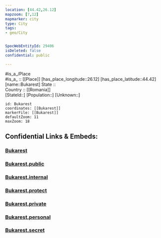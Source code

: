 ```yaml
---
location: [44.42,26.12] 
mapzoom: [7,12] 
mapmarker: city 
type: City
tags:
- geo/City


SpocWebEntityId: 29406
isDeleted: false
confidential: public

---
```

#is_a_/Place  
#is_a_ :: [[Place]] 
[has_place_longitude::26.12] 
[has_place_latitude::44.42] 
[name::Bukarest] 
State ::  
Country :: [[Romania]]  
[StateId::] 
[Population::] 
[Unknown::] 


```leaflet
id: Bukarest
coordinates: [[Bukarest]] 
markerFile: [[Bukarest]] 
defaultZoom: 11 
maxZoom: 18
```


## Confidential Links & Embeds: 

### [Bukarest](/_Standards/Earth/Continent/Europe/Europe~East/Romania/Regions~Romania/Romania~București-Ilfov/Bucharest/City/Bukarest.md) 

### [Bukarest.public](/_public/Earth/Continent/Europe/Europe~East/Romania/Regions~Romania/Romania~București-Ilfov/Bucharest/City/Bukarest.public.md) 

### [Bukarest.internal](/_internal/Earth/Continent/Europe/Europe~East/Romania/Regions~Romania/Romania~București-Ilfov/Bucharest/City/Bukarest.internal.md) 

### [Bukarest.protect](/_protect/Earth/Continent/Europe/Europe~East/Romania/Regions~Romania/Romania~București-Ilfov/Bucharest/City/Bukarest.protect.md) 

### [Bukarest.private](/_private/Earth/Continent/Europe/Europe~East/Romania/Regions~Romania/Romania~București-Ilfov/Bucharest/City/Bukarest.private.md) 

### [Bukarest.personal](/_personal/Earth/Continent/Europe/Europe~East/Romania/Regions~Romania/Romania~București-Ilfov/Bucharest/City/Bukarest.personal.md) 

### [Bukarest.secret](/_secret/Earth/Continent/Europe/Europe~East/Romania/Regions~Romania/Romania~București-Ilfov/Bucharest/City/Bukarest.secret.md)

